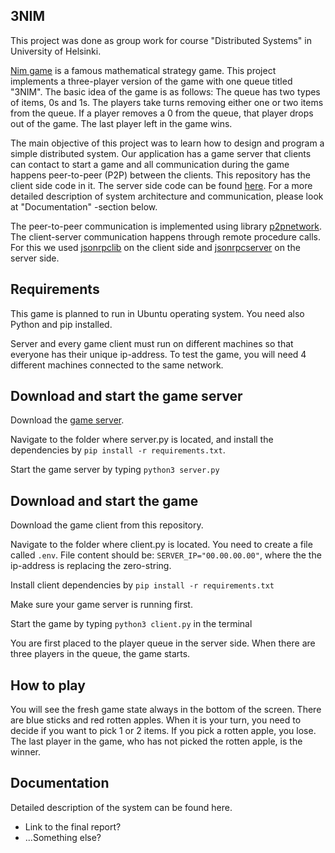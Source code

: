 ## 3NIM

This project was done as group work for course "Distributed Systems" in University of Helsinki.

[Nim game](https://en.wikipedia.org/wiki/Nim) is a famous mathematical strategy game. This project implements a three-player version of the game with one queue titled "3NIM". The basic idea of the game is as follows: The queue has two types of items, 0s and 1s. The players take turns removing either one or two items from the queue. If a player removes a 0 from the queue, that player drops out of the game. The last player left in the game wins.

The main objective of this project was to learn how to design and program a simple distributed system. Our application has a game server that clients can contact to start a game and all communication during the game happens peer-to-peer (P2P) between the clients. This repository has the client side code in it. The server side code can be found [here](https://github.com/distributed-group/3nim-server). For a more detailed description of system architecture and communication, please look at "Documentation" -section below.

The peer-to-peer communication is implemented using library [p2pnetwork](https://github.com/macsnoeren/python-p2p-network). The client-server communication happens through remote procedure calls. For this we used [jsonrpclib](https://pypi.org/project/jsonrpclib/) on the client side and [jsonrpcserver](https://pypi.org/project/jsonrpcserver/) on the server side.

## Requirements

This game is planned to run in Ubuntu operating system. You need also Python and pip installed. 

Server and every game client must run on different machines so that everyone has their unique ip-address. To test the game, you will need 4 different machines connected to the same network.

## Download and start the game server

Download the [game server](https://github.com/distributed-group/3nim-server).

Navigate to the folder where server.py is located, and install the dependencies by ```pip install -r requirements.txt```.

Start the game server by typing ```python3 server.py```

## Download and start the game

Download the game client from this repository.

Navigate to the folder where client.py is located. You need to create a file called ```.env```. File content should be:
```SERVER_IP="00.00.00.00"```, where the the ip-address is replacing the zero-string.

Install client dependencies by ```pip install -r requirements.txt```

Make sure your game server is running first.

Start the game by typing ```python3 client.py``` in the terminal

You are first placed to the player queue in the server side. When there are three players in the queue, the game starts.

## How to play

You will see the fresh game state always in the bottom of the screen. There are blue sticks and red rotten apples.
When it is your turn, you need to decide if you want to pick 1 or 2 items. If you pick a rotten apple, you lose. The last player in the game, who has not picked the rotten apple, is the winner.

## Documentation

Detailed description of the system can be found here.
- Link to the final report?
- ...Something else?
